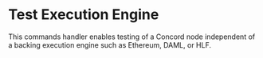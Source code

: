 # Test Execution Engine

This commands handler enables testing of a Concord node independent
of a backing execution engine such as Ethereum, DAML, or HLF.
